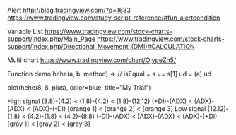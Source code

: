 Alert
http://blog.tradingview.com/?p=1633
https://www.tradingview.com/study-script-reference/#fun_alertcondition

Variable List
https://www.tradingview.com/stock-charts-support/index.php/Main_Page
https://www.tradingview.com/stock-charts-support/index.php/Directional_Movement_(DMI)#CALCULATION

Multi chart
https://www.tradingview.com/chart/OjvpeZh5/

Function demo
  hehe(a, b, method) =>
    // isEqual = s == s[1]
    ud = (a)
    ud

  plot(hehe(8, 8, plus), color=blue, title="My Trial")


High signal
  (8.8)-(4.2) < (1.8)-(4.2) < (1.8)-(12.12)
  (+DI)-(ADX) < (ADX)-(ADX) < (ADX)-(-DI)
  [orange 1]  < [orange 2]  < [orange 3]
Low signal
  (12.12)-(1.8) < (4.2)-(1.8) < (4.2)-(8.8)
  (-DI)-(ADX)   < (ADX)-(ADX) < (ADX)-(+DI)
  [gray 1]      < [gray 2]    < [gray 3]
